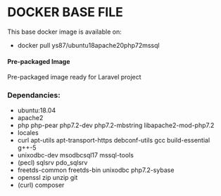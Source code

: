 # DOCKER BASE FILE

This base docker image is available on:
- docker pull ys87/ubuntu18apache20php72mssql

#### Pre-packaged Image

Pre-packaged image ready for Laravel project

### Dependancies:
- ubuntu:18.04
- apache2
- php php-pear php7.2-dev php7.2-mbstring libapache2-mod-php7.2
- locales
- curl apt-utils apt-transport-https debconf-utils gcc build-essential g++-5
- unixodbc-dev msodbcsql17 mssql-tools
- (pecl) sqlsrv pdo_sqlsrv
- freetds-common freetds-bin unixodbc php7.2-sybase
- openssl zip unzip git
- (curl) composer
